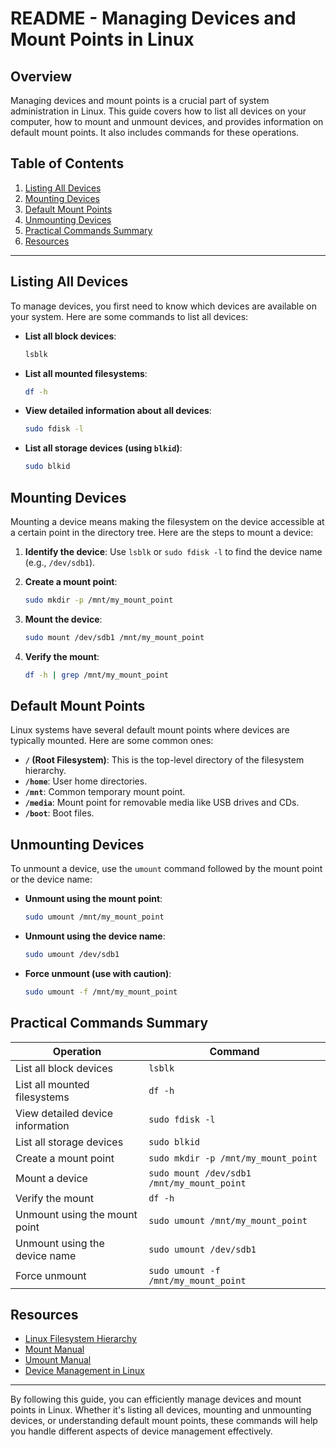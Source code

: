 # README - Managing Devices and Mount Points in Linux

## Overview

Managing devices and mount points is a crucial part of system administration in Linux. This guide covers how to list all devices on your computer, how to mount and unmount devices, and provides information on default mount points. It also includes commands for these operations.

## Table of Contents

1. [Listing All Devices](#listing-all-devices)
2. [Mounting Devices](#mounting-devices)
3. [Default Mount Points](#default-mount-points)
4. [Unmounting Devices](#unmounting-devices)
5. [Practical Commands Summary](#practical-commands-summary)
6. [Resources](#resources)

---

## Listing All Devices

To manage devices, you first need to know which devices are available on your system. Here are some commands to list all devices:

- **List all block devices**:
  ```sh
  lsblk
  ```

- **List all mounted filesystems**:
  ```sh
  df -h
  ```

- **View detailed information about all devices**:
  ```sh
  sudo fdisk -l
  ```

- **List all storage devices (using `blkid`)**:
  ```sh
  sudo blkid
  ```

## Mounting Devices

Mounting a device means making the filesystem on the device accessible at a certain point in the directory tree. Here are the steps to mount a device:

1. **Identify the device**:
   Use `lsblk` or `sudo fdisk -l` to find the device name (e.g., `/dev/sdb1`).

2. **Create a mount point**:
   ```sh
   sudo mkdir -p /mnt/my_mount_point
   ```

3. **Mount the device**:
   ```sh
   sudo mount /dev/sdb1 /mnt/my_mount_point
   ```

4. **Verify the mount**:
   ```sh
   df -h | grep /mnt/my_mount_point
   ```

## Default Mount Points

Linux systems have several default mount points where devices are typically mounted. Here are some common ones:

- **`/` (Root Filesystem)**: This is the top-level directory of the filesystem hierarchy.
- **`/home`**: User home directories.
- **`/mnt`**: Common temporary mount point.
- **`/media`**: Mount point for removable media like USB drives and CDs.
- **`/boot`**: Boot files.

## Unmounting Devices

To unmount a device, use the `umount` command followed by the mount point or the device name:

- **Unmount using the mount point**:
  ```sh
  sudo umount /mnt/my_mount_point
  ```

- **Unmount using the device name**:
  ```sh
  sudo umount /dev/sdb1
  ```

- **Force unmount (use with caution)**:
  ```sh
  sudo umount -f /mnt/my_mount_point
  ```

## Practical Commands Summary

| Operation                            | Command                                      |
|--------------------------------------|----------------------------------------------|
| List all block devices               | `lsblk`                                      |
| List all mounted filesystems         | `df -h`                                      |
| View detailed device information     | `sudo fdisk -l`                              |
| List all storage devices             | `sudo blkid`                                 |
| Create a mount point                 | `sudo mkdir -p /mnt/my_mount_point`          |
| Mount a device                       | `sudo mount /dev/sdb1 /mnt/my_mount_point`   |
| Verify the mount                     | `df -h `| `grep /mnt/my_mount_point`           |
| Unmount using the mount point        | `sudo umount /mnt/my_mount_point`            |
| Unmount using the device name        | `sudo umount /dev/sdb1`                      |
| Force unmount                        | `sudo umount -f /mnt/my_mount_point`         |

## Resources

- [Linux Filesystem Hierarchy](https://tldp.org/LDP/Linux-Filesystem-Hierarchy/html/)
- [Mount Manual](https://man7.org/linux/man-pages/man8/mount.8.html)
- [Umount Manual](https://man7.org/linux/man-pages/man8/umount.8.html)
- [Device Management in Linux](https://www.kernel.org/doc/html/latest/admin-guide/devices.html)

---

By following this guide, you can efficiently manage devices and mount points in Linux. Whether it's listing all devices, mounting and unmounting devices, or understanding default mount points, these commands will help you handle different aspects of device management effectively.
